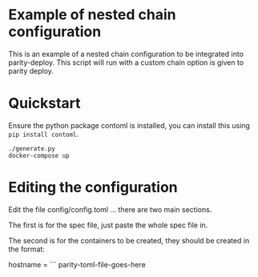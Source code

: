 # Example of nested chain configuration

This is an example of a nested chain configuration to be integrated into parity-deploy. This script will run with a custom chain option is given to parity deploy. 

# Quickstart

Ensure the python package contoml is installed, you can install this using ```pip install contoml```.

``` 
./generate.py
docker-compose up
``` 


# Editing the configuration

Edit the file config/config.toml ... there are two main sections.

The first is for the spec file, just paste the whole spec file in. 

The second is for the containers to be created, they should be created in the format:

hostname =  ``` 
        parity-toml-file-goes-here

```

